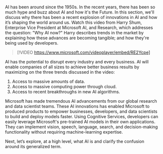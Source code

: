 AI has been around since the 1950s.  In the recent years, there has been so much hype and buzz about AI and how it's the Future.  In this section, we'll discuss why there has been a recent explosion of innovations in AI and how it’s shaping the world around us.  Watch this video from Harry Shum, Enterprise Vice President at Microsoft AI, and Research, which addresses the question: "Why AI now?" Harry describes trends in the market by explaining how these advances are becoming tangible; and how they're being used by developers.

> [!VIDEO https://www.microsoft.com/videoplayer/embed/RE2Ycpe]

AI has the potential to disrupt every industry and every business. AI will enable companies of all sizes to achieve better business results by maximizing on the three trends discussed in the video:

1) Access to massive amounts of data.
2) Access to massive computing power through cloud.
3) Access to recent breakthroughs in new AI algorithms.

Microsoft has made tremendous AI advancements from our global research and data scientist teams. These AI innovations has enabled Microsoft to produced products to empower businesses, developers, and data scientists to build and deploy models faster. Using Cognitive Services, developers can easily leverage Microsoft's pre-trained AI models in their own applications.  They can implement vision, speech, language, search, and decision-making functionality without requiring machine-learning expertise.

Next, let’s explore, at a high level, what AI is and clarify the confusion around its generalized term.
